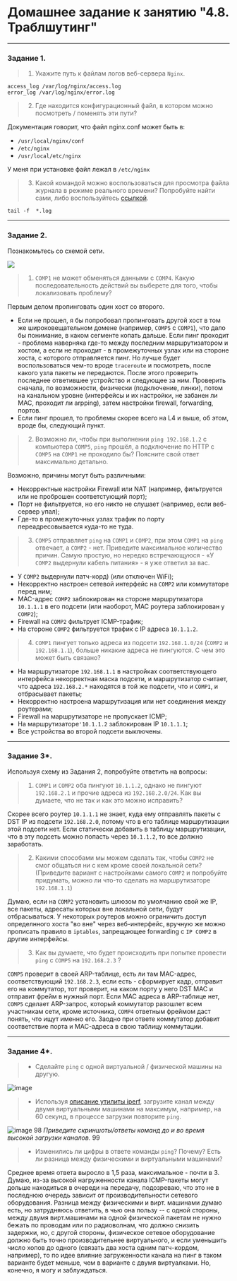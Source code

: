 # Домашнее задание к занятию "4.8. Траблшутинг"

---

### Задание 1. 

> 1. Укажите путь к файлам логов веб-сервера `Nginx`. 
  
`access_log /var/log/nginx/access.log`  
`error_log /var/log/nginx/error.log`

> 2. Где находится конфигурационный файл, в котором можно посмотреть / поменять эти пути?  
  
Документация говорит, что файл nginx.conf может быть в:  
- `/usr/local/nginx/conf`
- `/etc/nginx`
- `/usr/local/etc/nginx`  

У меня при установке файл лежал в `/etc/nginx`

> 3. Какой командой можно воспользоваться для просмотра файла журнала в режиме реального времени?
> Попробуйте найти сами, либо воспользуйтесь [ссылкой](https://andreyex.ru/operacionnaya-sistema-linux/nastrojka-zhurnala-oshibok-i-dostupa-nginx/).

`tail -f  *.log`

---

### Задание 2. 

Познакомьтесь со схемой сети.

![](https://i.imgur.com/RefFHYj.png)

> 1. `COMP1` не может обменяться данными с `COMP4`. Какую последовательность действий вы выберете для того, чтобы локализовать проблему?

Первым делом пропинговать один хост со второго. 
- Если не прошел, я бы попробовал пропинговать другой хост в том же широковещательном домене (например, `COMP5` с `COMP1`), что дало бы понимание, в каком сегменте копать дальше. Если пинг проходит - проблема наверняка где-то между последним маршрутизатором и хостом, а если не проходит - в промежуточных узлах или на стороне хоста, с которого отправляется пинг. Но лучше будет воспользоваться чем-то вроде `traceroute` и посмотреть, после какого узла пакеты не передаются. После этого проверить последнее ответившее устройство и следующее за ним. Проверить сначала, по возможности, физически (подключение, линки), потом на канальном уровне (интерфейсы и их настройки, не забанен ли MAC, проходит ли arpping), затем настройки firewall, forwarding, портов.
- Если пинг прошел, то проблемы скорее всего на L4 и выше, об этом, вроде бы, следующий пункт.

> 2. Возможно ли, чтобы при выполнении `ping 192.168.1.2` с компьютера `COMP5`, `ping` прошёл, а подключение по HTTP с `COMP5` на `COMP1` не проходило бы? Поясните свой  ответ максимально детально.  

Возможно, причины могут быть различными:
- Некорректные настройки Firewall или NAT (например, фильтруется или не проброшен соответстующий порт);
- Порт не фильтруется, но его никто не слушает (например, если веб-сервер упал);
- Где-то в промежуточных узлах трафик по порту переадресовывается куда-то не туда.

> 3. `COMP5` отправляет `ping` на `COMP1` и `COMP2`, при этом `COMP1` на `ping` отвечает, а `COMP2` - нет. Приведите максимальное количество причин. Самую простую, но нередко встречающуюся - «У `COMP2` выдернули кабель питания» - я уже ответил за вас.

- У `COMP2` выдернули патч-корд) (или отключен WiFi);
- Некорректно настроен сетевой интерфейс на `COMP2` или коммутаторе перед ним;
- MAC-адрес `COMP2` заблокирован на стороне маршрутизатора `10.1.1.1` в его подсети (или наоборот, MAC роутера заблокирован у `COMP2`);
- Firewall на `COMP2` фильтрует ICMP-трафик;
- На стороне `COMP2` фильтруется трафик с IP адреса `10.1.1.2`.

> 4. `COMP1` пингует только адреса из подсети `192.168.1.0/24` (`COMP2` и `192.168.1.1`), больше никакие адреса не пингуются. С чем это может быть связано?  

- На маршрутизаторе `192.168.1.1` в настройках соответствующего интерфейса некорректная маска подсети, и маршрутизатор считает, что адреса `192.168.2.*` находятся в той же подсети, что и `COMP1`, и отбрасывает пакеты;
- Некорректно настроена маршрутизация или нет соединения между роутерами;
- Firewall на маршрутизаторе не пропускает ICMP;
- На маршрутизаторе`'10.1.1.2` заблокирован IP `10.1.1.1`;
- Все устройства во второй подсети выключены.


---

### Задание 3*. 

Используя схему из Задания 2, попробуйте ответить на вопросы:
> 1. `COMP1` и `COMP2` оба пингуют `10.1.1.2`, однако не пингуют `192.168.2.1` и прочие адреса из `192.168.2.0/24`. Как вы думаете, что не так и как это можно исправить?  

Скорее всего роутер `10.1.1.1` не знает, куда ему отправлять пакеты с DST IP из подсети `192.168.2.0`, потому что в его таблице маршрутизации этой подсети нет. Если статически добавить в таблицу маршрутизации, что в эту подсеть можно попасть через `10.1.1.2`, то все должно заработать.

> 2. Какими способами мы можем сделать так, чтобы `COMP2` не смог общаться ни с кем кроме своей локальной сети? (Приведите вариант с настройками самого `COMP2` и попробуйте придумать, можно ли что-то сделать на маршрутизаторе `192.168.1.1`)  

Думаю, если на `COMP2` установить шлюзом по умолчанию свой же IP, все пакеты, адресаты которых вне локальной сети, будут отбрасываться. У некоторых роутеров можно ограничить доступ определнного хоста "во вне" через веб-интерфейс, вручную же можно прописать правило в `iptables`, запрещающее forwarding с `IP COMP2` в другие интерфейсы.

> 3. Как вы думаете, что будет происходить при попытке провести `ping` с `COMP5` на `192.168.2.3` ?  

`COMP5` проверит в своей ARP-таблице, есть ли там MAC-адрес, соответствующий `192.168.2.3`, если есть - сформирует кадр, отправит его на коммутатор, тот проверит, на каком порту у него DST MAC и отправит фрейм в нужный порт. Если MAC адреса в ARP-таблице нет, `COMP5` сделает ARP-запрос, который коммутатор разошлет всем участникам сети, кроме источника, `COMP4` ответным фреймом даст понять, что ищут именно его. Заодно при ответе коммутатор добавит соответствие порта и MAC-адреса в свою таблицу коммутации.


---

### Задание 4*. 

> - Сделайте `ping` с одной виртуальной / физической машины на другую.

![image](https://user-images.githubusercontent.com/115862529/196913490-63324503-c3a4-415e-a023-5dcc8f0c123e.png)

> - Используя [описание утилиты iperf](https://losst.ru/kak-polzovatsya-iperf), загрузите канал между двумя виртуальными машинами на максимум, например, на 60 секунд, в процессе загрузки повторите `ping`.

![image](https://user-images.githubusercontent.com/115862529/196913585-f82bc2d7-177f-44a4-9e4f-774ffc6f8253.png)​
98
*Приведите скриншоты/ответы команд до и во время высокой загрузки каналов.*
99


> - Изменились ли цифры в ответе команды `ping`? Почему? Есть ли разница между физическими и виртуальными машинами?

Среднее время ответа выросло в 1,5 раза, максимальное - почти в 3. Думаю, из-за высокой нагруженности канала ICMP-пакеты могут дольше находиться в очереди на передачу, подозреваю, что это не в последнюю очередь зависит от производительности сетевого оборудования.
Разница между физическими и вирт. машинами думаю есть, но затрудняюсь ответить, в чью она пользу -- с одной стороны, между двумя вирт.машинами на одной физической пакетам не нужно бежать по проводам или по радиоволнам, что должно снизить задержки, но, с другой стороны, физическое сетевое оборудование должно быть точно производительнее виртуального, и если уменьшить число хопов до одного (связать два хоста одним патч-кордом, например), то по идее влияние загруженности канала на пинг в таком варианте будет меньше, чем в варианте с двумя виртуалками. Но, конечно, я могу и заблуждаться. 
